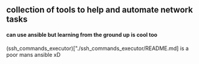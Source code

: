 ## collection of tools to help and automate network tasks
#### can use ansible but learning from the ground up is cool too

(ssh_commands_executor)["./ssh_commands_executor/README.md] is a poor mans ansible xD